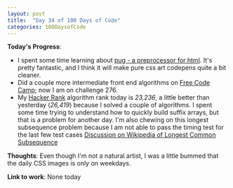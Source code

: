 ```yaml
---
layout: post
title:  "Day 34 of 100 Days of Code"
categories: 100DaysofCode
---
```


**Today's Progress**:
+ I spent some time learning about [pug - a preprocessor for html](https://pugjs.org/api/getting-started.html). It's pretty fantastic, and I think it will make pure css art codepens quite a bit cleaner. 
+ Did a couple more intermediate front end algorithms on [Free Code Camp](https://www.freecodecamp.com); now I am on challenge 276. 
+ My [Hacker Rank](http://www.hackerrank.com) algorithm rank today is *23,236*, a little better than yesterday (*26,419*) because I solved a couple of algorithms. I spent some time trying to understand how to quickly build suffix arrays, but that is a problem for another day. I'm also chewing on this longest subsequence problem because I am not able to pass the timing test for the last few test cases [Discussion on Wikipedia of Longest Common Subsequence](https://en.wikipedia.org/wiki/Longest_common_subsequence_problem)

**Thoughts**: Even though I'm not a natural artist, I was a little bummed that the daily CSS images is only on weekdays.

**Link to work**: None today